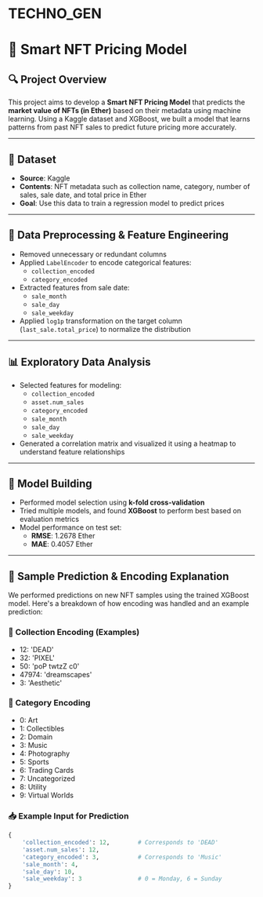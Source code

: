 # TECHNO_GEN

# 🧠 Smart NFT Pricing Model

## 🔍 Project Overview
This project aims to develop a **Smart NFT Pricing Model** that predicts the **market value of NFTs (in Ether)** based on their metadata using machine learning. Using a Kaggle dataset and XGBoost, we built a model that learns patterns from past NFT sales to predict future pricing more accurately.

---

## 📁 Dataset
- **Source**: Kaggle
- **Contents**: NFT metadata such as collection name, category, number of sales, sale date, and total price in Ether
- **Goal**: Use this data to train a regression model to predict prices

---

## 🧹 Data Preprocessing & Feature Engineering
- Removed unnecessary or redundant columns
- Applied `LabelEncoder` to encode categorical features:
  - `collection_encoded`
  - `category_encoded`
- Extracted features from sale date:
  - `sale_month`
  - `sale_day`
  - `sale_weekday`
- Applied `log1p` transformation on the target column (`last_sale.total_price`) to normalize the distribution

---

## 📊 Exploratory Data Analysis
- Selected features for modeling:
  - `collection_encoded`
  - `asset.num_sales`
  - `category_encoded`
  - `sale_month`
  - `sale_day`
  - `sale_weekday`
- Generated a correlation matrix and visualized it using a heatmap to understand feature relationships

---

## 🤖 Model Building
- Performed model selection using **k-fold cross-validation**
- Tried multiple models, and found **XGBoost** to perform best based on evaluation metrics
- Model performance on test set:
  - **RMSE**: 1.2678 Ether
  - **MAE**: 0.4057 Ether

---

## 🧪 Sample Prediction & Encoding Explanation

We performed predictions on new NFT samples using the trained XGBoost model. Here's a breakdown of how encoding was handled and an example prediction:

### 🔢 Collection Encoding (Examples)
- 12: 'DEAD'
- 32: 'PIXEL'
- 50: 'poP twtzZ c0'
- 47974: 'dreamscapes'
- 3: 'Aesthetic'

### 🎨 Category Encoding
- 0: Art  
- 1: Collectibles  
- 2: Domain  
- 3: Music  
- 4: Photography  
- 5: Sports  
- 6: Trading Cards  
- 7: Uncategorized  
- 8: Utility  
- 9: Virtual Worlds  

### 📥 Example Input for Prediction
```python
{
    'collection_encoded': 12,        # Corresponds to 'DEAD'
    'asset.num_sales': 12,           
    'category_encoded': 3,           # Corresponds to 'Music'
    'sale_month': 4,                 
    'sale_day': 10,                  
    'sale_weekday': 3                # 0 = Monday, 6 = Sunday
}



